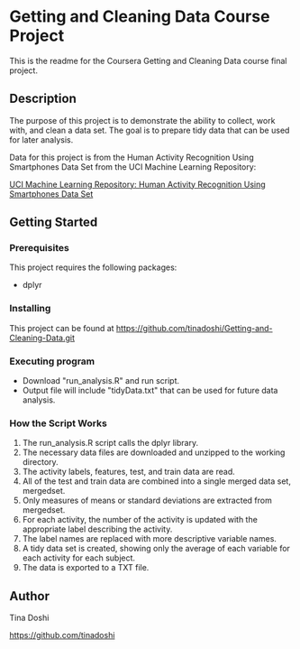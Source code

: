 # Getting and Cleaning Data Course Project

This is the readme for the Coursera Getting and Cleaning Data course final project.

## Description

The purpose of this project is to demonstrate the ability to collect, work with, and clean a data set. The goal is to prepare tidy data that can be used for later analysis.

Data for this project is from the Human Activity Recognition Using Smartphones Data Set from the UCI Machine Learning Repository:

[UCI Machine Learning Repository: Human Activity Recognition Using Smartphones Data Set](http://archive.ics.uci.edu/ml/datasets/Human+Activity+Recognition+Using+Smartphones)

## Getting Started

### Prerequisites

This project requires the following packages:

-   dplyr

### Installing

This project can be found at <https://github.com/tinadoshi/Getting-and-Cleaning-Data.git>

### Executing program

-   Download "run_analysis.R" and run script.
-   Output file will include "tidyData.txt" that can be used for future data analysis.

### How the Script Works

1.  The run_analysis.R script calls the dplyr library.
2.  The necessary data files are downloaded and unzipped to the working directory.
3.  The activity labels, features, test, and train data are read.
4.  All of the test and train data are combined into a single merged data set, mergedset.
5.  Only measures of means or standard deviations are extracted from mergedset.
6.  For each activity, the number of the activity is updated with the appropriate label describing the activity.
7.  The label names are replaced with more descriptive variable names.
8.  A tidy data set is created, showing only the average of each variable for each activity for each subject.
9.  The data is exported to a TXT file.

## Author

Tina Doshi

<https://github.com/tinadoshi>
